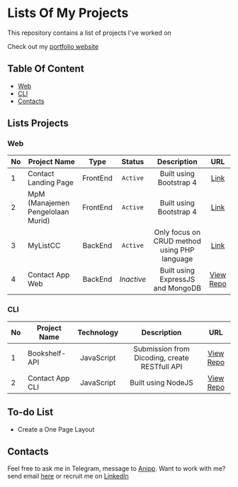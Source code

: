 
# Lists Of My Projects

This repository contains a list of projects I've worked on

Check out my [portfolio website](https://hanivan.github.io)

## Table Of Content

- [Web](#web)
- [CLI](#cli)
- [Contacts](#contacts)

## Lists Projects

### Web

| No  | Project Name          | Type | Status | Description | URL |
| --- | --------------------- |:----:|:------:|:-----------:|:---:|
| 1   | Contact Landing Page  | FrontEnd | `Active` | Built using Bootstrap 4 | [Link](https://hanivan.github.io/contactlandingpage) |
| 2   | MpM (Manajemen Pengelolaan Murid) | FrontEnd | `Active` | Built using Bootstrap 4 | [Link](https://hanivan.github.io/MpM) |
| 3   | MyListCC | BackEnd | `Active` | Only focus on CRUD method using PHP language | [Link](https://mylistcc.herokuapp.com) |
| 4   | Contact App Web | BackEnd | _Inactive_ | Built using ExpressJS and MongoDB | [View Repo](https://github.com/Hanivan/contact-app-web) |

### CLI

| No  | Project Name          | Technology | Description | URL |
| --- | --------------------- |:------:|:-----------:|:---:|
| 1   | Bookshelf-API  | JavaScript | Submission from Dicoding, create RESTfull API | [View Repo](https://github.com/Hanivan/Bookshelf-API) |
| 2   | Contact App CLI | JavaScript | Built using NodeJS | [View Repo](https://github.com/Hanivan/contact-app-cli) |

## To-do List
- Create a One Page Layout

## Contacts

Feel free to ask me in Telegram, message to [Anipp](https://t.me/hanivanrizky). Want to work with me? send email [here](mailto:hanivan20@gmail.com) or recruit me on [LinkedIn](https://www.linkedin.com/in/hanivanrizky)

<!-- Daftar Project (Github Pages) | Source Code
----------------------------- | -----------
1. [MpM](https://hanivan.github.io/MpM/) | [MpM](https://github.com/Hanivan/MpM)
2. [Contact Landing Page](https://hanivan.github.io/contactlandingpage) | [Contact Landing Page](https://github.com/Hanivan/contactlandingpage)
 -->
